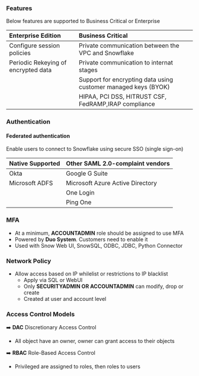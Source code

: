 ### Features

Below features are supported to Business Critical or Enterprise

| Enterprise Edition                     | Business Critical                                              | 
| :---                                   |      :----                                                     |      
| Configure session policies             | Private communication between the VPC and Snowflake            | 
| Periodic Rekeying of encrypted data    | Private communication to internat stages                       | 
|                                        | Support for encrypting data using customer managed keys (BYOK) | 
|                                        | HIPAA, PCI DSS, HITRUST CSF, FedRAMP,IRAP compliance           | 



### Authentication

#### Federated authentication 
Enable users to connect to Snowflake using secure SSO (single sign-on)


| Native Supported  | Other SAML 2.0-complaint vendors |
| :---              |  :---                            |
| Okta              | Google G Suite                   |
| Microsoft ADFS    | Microsoft Azure Active Directory |
|                   | One Login                        |
|                   | Ping One                         |



### MFA 

- At a minimum, **ACCOUNTADMIN** role should be assigned to use MFA
- Powered by **Duo System**. Customers need to enable it
- Used with Snow Web UI, SnowSQL, ODBC, JDBC, Python Connector  

### Network Policy

- Allow access based on IP whilelist or restrictions to IP blacklist
  - Apply via SQL or WebUI
  - Only **SECURITYADMIN OR ACCOUNTADMIN** can modify, drop or create
  - Created at user and account level

### Access Control Models

:arrow_right: **DAC** Discretionary Access Control 
- All object have an owner, owner can grant access to their objects

:arrow_right: **RBAC** Role-Based Access Control
- Privileged are assigned to roles, then roles to users

